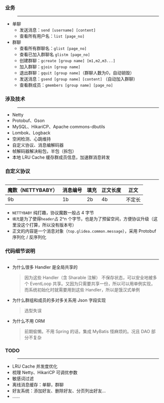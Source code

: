 ### 业务
>---
* 单聊
  * 发送消息：`send [username] [content]`
  * 查看所有用户名：`list [page_no]`
* 群聊
  * 查看所有群聊名：`glist [page_no]`
  * 查看已加入群聊名 `glistm [page_no]`
  * 创建群聊：`gcreate [group name] [m1,m2,m3...]`
  * 加入群聊：`gjoin [group name]`
  * 退出群聊：`gquit [group name]`（群聊人数为0，自动销毁）
  * 发送消息：`gsend [group name] [content]` （自动加入群聊）
  * 查看群成员：`gmembers [group name] [page_no]`
### 涉及技术
>---
* Netty
* Protobuf、Gson
* MySQL、HikariCP、Apache commons-dbutils
* Lombok、Logback
* 空闲检测、心跳维持
* 自定义协议、消息编解码器
* 帧解码器解决粘包，半包（拆包）
* 本地 LRU Cache 缓存群成员信息，加速群消息转发
### 自定义协议
>---
| 魔数（NETTYBABY） | 消息编号 | 填充 | 正文长度 | 正文   |
| ----------------- | -------- | ---- | -------- | ------ |
| 9b                | 1b       | 2b   | 4b       | 不定长 |

* `NETTYBABY` 纯打趣，协议魔数一般占 4 字节
* `填充`是为了使得`header`占 2^n 个字节，也是为了预留空间，方便协议升级（这里没这个打算，所以没有版本号）
* 正文的内容是一个消息对象（`top.glidea.common.message`），采用 Protobuf 序列化 / 反序列化
### 代码细节说明
>---
* 为什么很多 Handler 是全局共享的
  >因为这些 Handler（含 Sharable 注解） 不保存状态，可以安全地被多个 EventLoop 共享。又因为只需要共享一份，所以可以用单例实现，而系统初始化时就需要用到这些 Handler，所以是饿汉式单例
* 为什么群组和成员的多对多关系用 Json 字段实现
  >选型失误
* 为什么不用 ORM
  >前期偷懒。不用 Spring 的话，集成 MyBatis 怪麻烦的。况且 DAO 部分不复杂
### TODO
>---
* LRU Cache 并发度优化
* 梳理 Netty、HikariCP 可调优参数
* 敏感词过滤
* 离线消息缓存：单聊，群聊
* 好友系统：添加好友、删除好友、分页列出好友...
* ......
